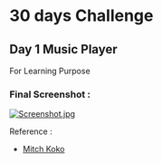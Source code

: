 
# 30 days Challenge 
## Day 1  Music Player

For Learning Purpose 

### Final Screenshot : 
[![Screenshot.jpg](https://i.postimg.cc/N07q7tkS/Screenshot.jpg)](https://postimg.cc/CZ1QSWts)

Reference : 
- [Mitch Koko](https://www.youtube.com/c/MitchKoko)
